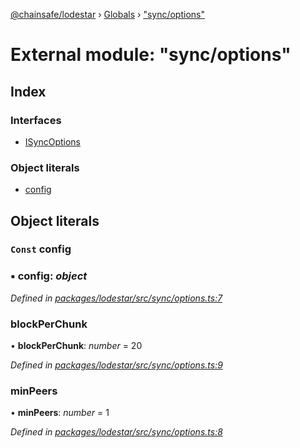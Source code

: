 [@chainsafe/lodestar](../README.md) › [Globals](../globals.md) › ["sync/options"](_sync_options_.md)

# External module: "sync/options"

## Index

### Interfaces

* [ISyncOptions](../interfaces/_sync_options_.isyncoptions.md)

### Object literals

* [config](_sync_options_.md#const-config)

## Object literals

### `Const` config

### ▪ **config**: *object*

*Defined in [packages/lodestar/src/sync/options.ts:7](https://github.com/ChainSafe/lodestar/blob/ffd9c8178/packages/lodestar/src/sync/options.ts#L7)*

###  blockPerChunk

• **blockPerChunk**: *number* = 20

*Defined in [packages/lodestar/src/sync/options.ts:9](https://github.com/ChainSafe/lodestar/blob/ffd9c8178/packages/lodestar/src/sync/options.ts#L9)*

###  minPeers

• **minPeers**: *number* = 1

*Defined in [packages/lodestar/src/sync/options.ts:8](https://github.com/ChainSafe/lodestar/blob/ffd9c8178/packages/lodestar/src/sync/options.ts#L8)*

